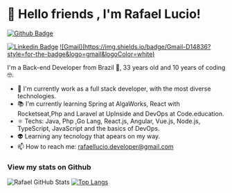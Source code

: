 # 👋 Hello friends , I'm Rafael Lucio!

<a href="https://github.com/rafaelluciodeveloper"><img src="https://camo.githubusercontent.com/3fc2d3d6b792913dd71d580f1140122cc5a647c6/68747470733a2f2f696d672e736869656c64732e696f2f62616467652f2d4769746875622d3030303f7374796c653d666c61742d737175617265266c6f676f3d476974687562266c6f676f436f6c6f723d7768697465266c696e6b3d68747470733a2f2f6769746875622e636f6d2f686564656e696361" alt="Github Badge" data-canonical-src="https://img.shields.io/badge/-Github-000?style=flat-square&amp;logo=Github&amp;logoColor=white&amp;link=https://github.com/rafaelluciodeveloper" style="max-width:100%;"></a>

<a href="https://www.linkedin.com/in/rafael-lucio-5b72a5103/" rel="nofollow">
<img src="https://camo.githubusercontent.com/1accceaa7467374a1b8b3b5c1bf7515506be96e2/68747470733a2f2f696d672e736869656c64732e696f2f62616467652f2d4c696e6b6564496e2d626c75653f7374796c653d666c61742d737175617265266c6f676f3d4c696e6b6564696e266c6f676f436f6c6f723d7768697465266c696e6b3d68747470733a2f2f7777772e6c696e6b6564696e2e636f6d2f696e2f686564656e6963612f" alt="Linkedin Badge" data-canonical-src="https://img.shields.io/badge/-LinkedIn-blue?style=flat-square&amp;logo=Linkedin&amp;logoColor=white&amp;link=https://www.linkedin.com/in/rafael-lucio-5b72a5103/" style="max-width:100%;"></a>  

<a href="mailto:rafaellucio.developer@gmail.com">
  ![Gmail](https://img.shields.io/badge/Gmail-D14836?style=for-the-badge&logo=gmail&logoColor=white)
</a>

I'm a Back-end Developer from Brazil 💚, 33 years old and 10 years of coding :nerd_face:.

- 🔭 I'm currently work as a full stack developer, with the most diverse technologies.
- 📚 I'm currently learning Spring at AlgaWorks, React with Rocketseat,Php and Laravel at UpInside and DevOps at Code.education.
- ⚛  Techs: Java, Php ,Go Lang, React.js, Angular, Vue.js, Node.js, TypeScript, JavaScript and the basics of DevOps.
- 👽 Learning any tecnology that apears on my way.
- 📫 How to reach me: rafaellucio.developer@gmail.com

### View my stats on Github
![Rafael GitHub Stats](https://github-readme-stats.vercel.app/api?username=rafaelluciodeveloper&show_icons=true)
[![Top Langs](https://github-readme-stats.vercel.app/api/top-langs/?username=rafaelluciodeveloper&hide_progress=true&langs_count=12)](https://github.com/rafaelluciodeveloper/rafaelluciodeveloper)







